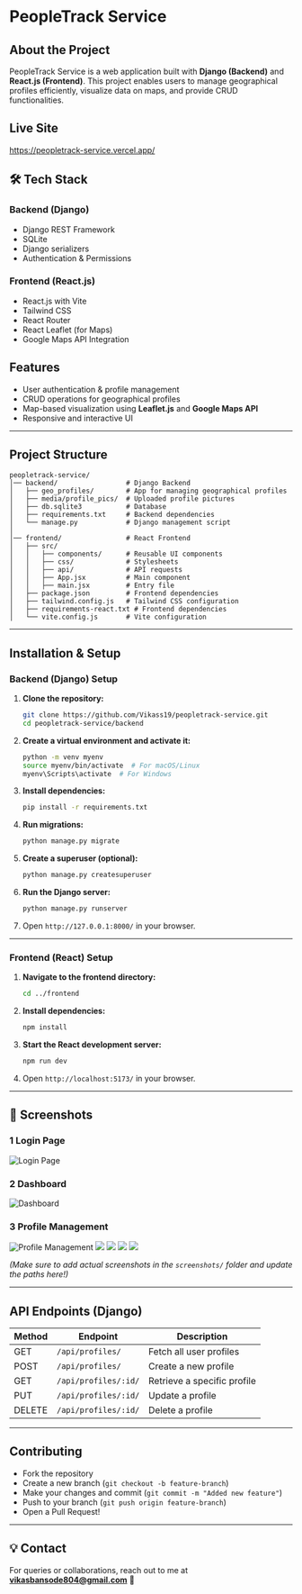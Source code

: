 # PeopleTrack Service

##  About the Project
PeopleTrack Service is a web application built with **Django (Backend)** and **React.js (Frontend)**. This project enables users to manage geographical profiles efficiently, visualize data on maps, and provide CRUD functionalities.

## Live Site
https://peopletrack-service.vercel.app/

## 🛠 Tech Stack
### **Backend (Django)**
- Django REST Framework
- SQLite
- Django serializers
- Authentication & Permissions

### **Frontend (React.js)**
- React.js with Vite
- Tailwind CSS
- React Router
- React Leaflet (for Maps)
- Google Maps API Integration

##  Features
- User authentication & profile management
- CRUD operations for geographical profiles
- Map-based visualization using **Leaflet.js** and **Google Maps API**
- Responsive and interactive UI

---
##  Project Structure
```
peopletrack-service/
│── backend/                 # Django Backend
│   ├── geo_profiles/        # App for managing geographical profiles
│   ├── media/profile_pics/  # Uploaded profile pictures
│   ├── db.sqlite3           # Database
│   ├── requirements.txt     # Backend dependencies
│   └── manage.py            # Django management script
│
│── frontend/                # React Frontend
│   ├── src/
│   │   ├── components/      # Reusable UI components
│   │   ├── css/             # Stylesheets
│   │   ├── api/             # API requests
│   │   ├── App.jsx          # Main component
│   │   ├── main.jsx         # Entry file
│   ├── package.json         # Frontend dependencies
│   ├── tailwind.config.js   # Tailwind CSS configuration
│   ├── requirements-react.txt # Frontend dependencies
│   └── vite.config.js       # Vite configuration
```

---
##  Installation & Setup

### **Backend (Django) Setup**
1. **Clone the repository:**
    ```bash
    git clone https://github.com/Vikass19/peopletrack-service.git
    cd peopletrack-service/backend
    ```
2. **Create a virtual environment and activate it:**
    ```bash
    python -m venv myenv
    source myenv/bin/activate  # For macOS/Linux
    myenv\Scripts\activate  # For Windows
    ```
3. **Install dependencies:**
    ```bash
    pip install -r requirements.txt
    ```
4. **Run migrations:**
    ```bash
    python manage.py migrate
    ```
5. **Create a superuser (optional):**
    ```bash
    python manage.py createsuperuser
    ```
6. **Run the Django server:**
    ```bash
    python manage.py runserver
    ```
7. Open `http://127.0.0.1:8000/` in your browser.

---

### **Frontend (React) Setup**
1. **Navigate to the frontend directory:**
    ```bash
    cd ../frontend
    ```
2. **Install dependencies:**
    ```bash
    npm install
    ```
3. **Start the React development server:**
    ```bash
    npm run dev
    ```
4. Open `http://localhost:5173/` in your browser.

---
## 📸 Screenshots
### **1️ Login Page**
![Login Page](one.png)

### **2️ Dashboard**
![Dashboard](four.png)

### **3️ Profile Management**
![Profile Management](three.png)
![](seven.png)
![](two.png)
![](five.png)
![](six.png)

*(Make sure to add actual screenshots in the `screenshots/` folder and update the paths here!)*

---
##  API Endpoints (Django)
| Method  | Endpoint                 | Description                 |
|---------|--------------------------|-----------------------------|
| GET     | `/api/profiles/`          | Fetch all user profiles    |
| POST    | `/api/profiles/`          | Create a new profile       |
| GET     | `/api/profiles/:id/`      | Retrieve a specific profile |
| PUT     | `/api/profiles/:id/`      | Update a profile           |
| DELETE  | `/api/profiles/:id/`      | Delete a profile           |

---
##  Contributing
- Fork the repository
- Create a new branch (`git checkout -b feature-branch`)
- Make your changes and commit (`git commit -m "Added new feature"`)
- Push to your branch (`git push origin feature-branch`)
- Open a Pull Request!




---
## 💡 Contact
For queries or collaborations, reach out to me at **vikasbansode804@gmail.com** 📩


